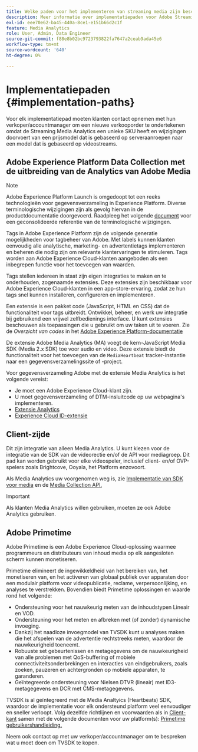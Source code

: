 ```yaml
---
title: Welke paden voor het implementeren van streaming media zijn beschikbaar?
description: Meer informatie over implementatiepaden voor Adobe Streaming Media, waaronder Adobe Experience Platform-gegevensverzameling.
exl-id: eee70e62-ba45-440a-8ce1-e151b66d2c1f
feature: Media Analytics
role: User, Admin, Data Engineer
source-git-commit: f88e8b02bc9723793822fa7647a2ceab9ada45e6
workflow-type: tm+mt
source-wordcount: '640'
ht-degree: 0%

---
```


# Implementatiepaden {#implementation-paths}

Voor elk implementatiepad moeten klanten contact opnemen met hun verkoper/accountmanager om een nieuwe verkooporder te ondertekenen omdat de Streaming Media Analytics een unieke SKU heeft en wijzigingen doorvoert van een prijsmodel dat is gebaseerd op serveraanroepen naar een model dat is gebaseerd op videostreams.

## Adobe Experience Platform Data Collection met de uitbreiding van de Analytics van Adobe Media

>[!NOTE]
>Adobe Experience Platform Launch is omgedoopt tot een reeks technologieën voor gegevensverzameling in Experience Platform. Diverse terminologische wijzigingen zijn als gevolg hiervan in de productdocumentatie doorgevoerd. Raadpleeg het volgende [document](https://experienceleague.adobe.com/docs/experience-platform/tags/term-updates.html?lang=en) voor een geconsolideerde referentie van de terminologische wijzigingen.


Tags in Adobe Experience Platform zijn de volgende generatie mogelijkheden voor tagbeheer van Adobe. Met labels kunnen klanten eenvoudig alle analytische, marketing- en advertentietags implementeren en beheren die nodig zijn om relevante klantervaringen te stimuleren. Tags worden aan Adobe Experience Cloud-klanten aangeboden als een inbegrepen functie voor het toevoegen van waarden.

Tags stellen iedereen in staat zijn eigen integraties te maken en te onderhouden, zogenaamde extensies. Deze extensies zijn beschikbaar voor Adobe Experience Cloud-klanten in een app-store-ervaring, zodat ze hun tags snel kunnen installeren, configureren en implementeren.

Een extensie is een pakket code (JavaScript, HTML en CSS) dat de functionaliteit voor tags uitbreidt. Ontwikkel, beheer, en werk uw integratie bij gebruikend een vrijwel zelfbedienings interface. U kunt extensies beschouwen als toepassingen die u gebruikt om uw taken uit te voeren. Zie de *Overzicht van codes* in het [Adobe Experience Platform-documentatie](https://experienceleague.adobe.com/docs/experience-platform/tags/home.html)

De extensie Adobe Media Analytics (MA) voegt de kern-JavaScript Media SDK (Media 2.x SDK) toe voor audio en video. Deze extensie biedt de functionaliteit voor het toevoegen van de `MediaHeartbeat` tracker-instantie naar een gegevensverzamelingssite of -project.

Voor gegevensverzameling Adobe met de extensie Media Analytics is het volgende vereist:
* Je moet een Adobe Experience Cloud-klant zijn.
* U moet gegevensverzameling of DTM-insluitcode op uw webpagina&#39;s implementeren.
* [Extensie Analytics](https://experienceleague.adobe.com/docs/experience-platform/tags/extensions/adobe/analytics/overview.html)
* [Experience Cloud ID-extensie](https://experienceleague.adobe.com/docs/experience-platform/tags/extensions/adobe/id-service/overview.html)


## Client-zijde

Dit zijn integratie van alleen Media Analytics. U kunt kiezen voor de integratie van de SDK van de videorectie en/of de API voor mediagroep. Dit pad kan worden gebruikt voor elke videospeler, inclusief client- en/of OVP-spelers zoals Brightcove, Ooyala, het Platform enzovoort.

Als Media Analytics uw voorgenomen weg is, zie [Implementatie van SDK voor media](/help/sdk-implement/setup/setup-overview.md) en de [Media Collection API.](/help/media-collection-api/mc-api-overview.md)

>[!IMPORTANT]
>Als klanten Media Analytics willen gebruiken, moeten ze ook Adobe Analytics gebruiken.

## Adobe Primetime

Adobe Primetime is een Adobe Experience Cloud-oplossing waarmee programmeurs en distributeurs van inhoud media op elk aangesloten scherm kunnen monetiseren.

Primetime elimineert de ingewikkeldheid van het bereiken van, het monetiseren van, en het activeren van globaal publiek over apparaten door een modulair platform voor videopublicatie, reclame, verpersoonlijking, en analyses te verstrekken. Bovendien biedt Primetime oplossingen en waarde rond het volgende:

* Ondersteuning voor het nauwkeurig meten van de inhoudstypen Lineair en VOD.
* Ondersteuning voor het meten en afbreken met (of zonder) dynamische invoeging.
* Dankzij het naadloze invoegmodel van TVSDK kunt u analyses maken die het afspelen van de advertentie rechtstreeks meten, waardoor de nauwkeurigheid toeneemt.
* Robuuste set gebeurtenissen en metagegevens om de nauwkeurigheid van alle problemen met QoS-buffering of mobiele connectiviteitsonderbrekingen en interacties van eindgebruikers, zoals zoeken, pauzeren en achtergronden op mobiele apparaten, te garanderen.
* Geïntegreerde ondersteuning voor Nielsen DTVR (lineair) met ID3-metagegevens en DCR met CMS-metagegevens.


TVSDK is al geïntegreerd met de Media Analtyics (Heartbeats) SDK, waardoor de implementatie voor elk ondersteund platform veel eenvoudiger en sneller verloopt. Volg dezelfde richtlijnen en voorwaarden als in [Client-kant](/help/intro-to-ava/implementation-paths/client-side-path.md) samen met de volgende documenten voor uw platform(s): [Primetime gebruikershandleiding.](https://helpx.adobe.com/nl/primetime/user-guide.html)

Neem ook contact op met uw verkoper/accountmanager om te bespreken wat u moet doen om TVSDK te kopen.
